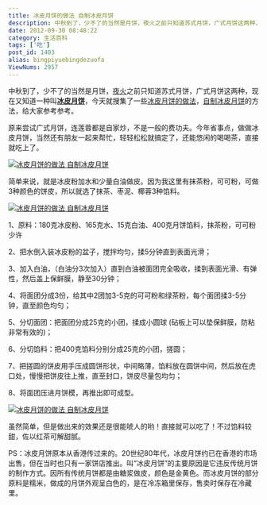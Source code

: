 ```yaml
---
title: 冰皮月饼的做法 自制冰皮月饼
description: 中秋到了，少不了的当然是月饼，夜火之前只知道苏式月饼，广式月饼这两种，现在又知道一种叫冰皮月饼，今天就搜集了一些冰皮月饼的做法，自制冰皮月饼的方法，给大家参考参考。原来尝试广式月饼，连莲蓉都是自家炒，不是一般的费功夫。今年省事点，做做冰皮月饼，当然还有朋友一起来帮忙，轻轻松松就搞定了，还能悠闲的喝喝茶，直接就吃上了。简单来说，就是冰皮粉加水和少量白油做皮。因为我这里有抹茶粉，可可粉，可做3种
date: 2012-09-30 08:48:22
category: 生活百科
tags: ['吃']
post_id: 1403
alias: bingpiyuebingdezuofa
ViewNums: 2957
---
```


中秋到了，少不了的当然是月饼，[夜火](http://www.15897.com/)之前只知道苏式月饼，广式月饼这两种，现在又知道一种叫[**冰皮月饼**](/blog/bingpiyuebingdezuofa)，今天就搜集了一些[冰皮月饼的做法](/blog/bingpiyuebingdezuofa)，[自制冰皮月饼](/blog/bingpiyuebingdezuofa)的方法，给大家参考参考。

原来尝试广式月饼，连莲蓉都是自家炒，不是一般的费功夫。今年省事点，做做冰皮月饼，当然还有朋友一起来帮忙，轻轻松松就搞定了，还能悠闲的喝喝茶，直接就吃上了。

[![冰皮月饼的做法 自制冰皮月饼](http://m2.img.libdd.com/farm4/2012/0926/22/F99223C03A76FA25953E0A24DEF0CFF65F7C1D5EF698_500_333.JPEG "冰皮月饼的做法 自制冰皮月饼")](/blog/bingpiyuebingdezuofa)

简单来说，就是冰皮粉加水和少量白油做皮。因为我这里有抹茶粉，可可粉，可做3种颜色的饼皮，所以就选了抹茶、枣泥、椰蓉3种馅料。

[![冰皮月饼的做法 自制冰皮月饼](http://m2.img.libdd.com/farm4/2012/0926/22/F7018A9D710666F3A75FDBD3478F317D83FA4A5EF698_500_334.JPEG "冰皮月饼的做法 自制冰皮月饼")](/blog/bingpiyuebingdezuofa)

1、原料：180克冰皮粉、165克水、15克白油、400克月饼馅料，抹茶粉，可可粉少许

2、把水倒入装冰皮粉的盆子，搅拌均匀，揉5分钟直到表面光滑；

3、加入白油，（白油分3次加入）直到白油被面团完全吸收，揉到表面光滑、有弹性，然后盖上保鲜膜，静至30分钟；

4、将面团分成3份，给其中2团加3-5克的可可粉和绿茶粉，每个面团揉3-5分钟，直至颜色均匀；

5、分切面团：把面团分成25克的小团，揉成小圆球 (砧板上可以垫保鲜膜，防粘非常有效的)；

6、分切馅料：把400克馅料分别分成25克的小团，搓圆；

7、把搓圆的饼皮用手压成圆饼形状，中间略薄，馅料放在圆饼中间，然后放在虎口处，慢慢把饼皮往上推，直至封口，饼皮尽量包均匀；

8、将面团压进月饼模，再推出即可成型。

[![冰皮月饼的做法 自制冰皮月饼](http://m2.img.libdd.com/farm4/2012/0926/22/26C7AB76BD94B5D937FBEDA6A6B9FD22D9E3435EF698_500_374.JPEG "冰皮月饼的做法 自制冰皮月饼")](/blog/bingpiyuebingdezuofa)

虽然简单，但是做出来的效果还是很能唬人的哟！直接就可以吃了！不过馅料较甜，佐以红茶可解甜腻。

PS：冰皮月饼原本从香港传过来的。20世纪80年代，冰皮月饼约已在香港的市场出售，但在当时也只有一家饼店推出。叫“冰皮月饼”的主要原因是它违反传统月饼的制作方式。因所有传统月饼都是由糖浆做皮，颜色是金黄色。而冰皮月饼的部分原料是糯米，做成的月饼外观呈白色的，是在冷冻箱里保存，售卖时保存在冷藏里。

